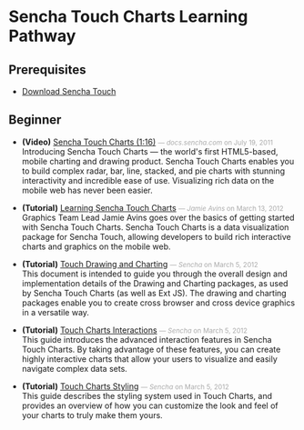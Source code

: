 # Sencha Touch Charts Learning Pathway


## Prerequisites

- [Download Sencha Touch](undefined) <small style='color:#aaa;'></small>  
  

## Beginner

- **(Video)** [Sencha Touch Charts (1:16)](http://docs.sencha.com/touch/1-1/#!/video/26651228) <small style='color:#aaa;'>&mdash; _docs.sencha.com_ on July 19, 2011</small>  
  Introducing Sencha Touch Charts — the world's first HTML5-based, mobile charting and drawing product. Sencha Touch Charts enables you to build complex radar, bar, line, stacked, and pie charts with stunning interactivity and incredible ease of use. Visualizing rich data on the mobile web has never been easier.

- **(Tutorial)** [Learning Sencha Touch Charts](http://www.sencha.com/learn/learning-sencha-touch-charts/) <small style='color:#aaa;'>&mdash; _Jamie Avins_ on March 13, 2012</small>  
  Graphics Team Lead Jamie Avins goes over the basics of getting started with Sencha Touch Charts. Sencha Touch Charts is a data visualization package for Sencha Touch, allowing developers to build rich interactive charts and graphics on the mobile web.

- **(Tutorial)** [Touch Drawing and Charting](http://www.sencha.com/learn/touch-drawing-and-charting/) <small style='color:#aaa;'>&mdash; _Sencha_ on March 5, 2012</small>  
  This document is intended to guide you through the overall design and implementation details of the Drawing and Charting packages, as used by Sencha Touch Charts (as well as Ext JS). The drawing and charting packages enable you to create cross browser and cross device graphics in a versatile way.

- **(Tutorial)** [Touch Charts Interactions](http://www.sencha.com/learn/touch-charts-interactions/) <small style='color:#aaa;'>&mdash; _Sencha_ on March 5, 2012</small>  
  This guide introduces the advanced interaction features in Sencha Touch Charts. By taking advantage of these features, you can create highly interactive charts that allow your users to visualize and easily navigate complex data sets.

- **(Tutorial)** [Touch Charts Styling](http://www.sencha.com/learn/touch-charts-styling/) <small style='color:#aaa;'>&mdash; _Sencha_ on March 5, 2012</small>  
  This guide describes the styling system used in Touch Charts, and provides an overview of how you can customize the look and feel of your charts to truly make them yours.


